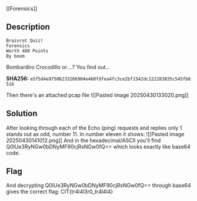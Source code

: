 [[Forensics]]
## Description
```
Brainrot Quiz!
Forensics
Worth 480 Points
By boom
```

Bombardiro Crocodillo or....? You find out...

**SHA256:** `e5f5d4e97506233266904e460fdfea4fc3ce2bf1542dc122283835c545fb8516`

Then there's an attached pcap file
![[Pasted image 20250430133020.png]]

## Solution

After looking through each of the Echo (ping) requests and replies only 1 stands out as odd, number 11.
In number eleven it shows:
![[Pasted image 20250430141012.png]]
And in the hexadecimal/ASCII you'll find Q0lUe3RyNGw0bDNyMF90cjRsNGw0fQ== which looks exactly like base64 code.
## Flag

And decrypting Q0lUe3RyNGw0bDNyMF90cjRsNGw0fQ== through base64 gives the correct flag:
CIT{tr4l4l3r0_tr4l4l4}

